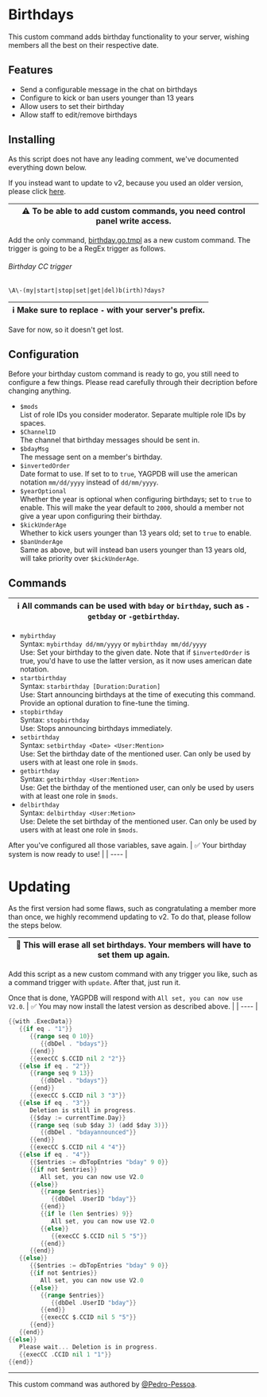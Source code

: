 # Birthdays
This custom command adds birthday functionality to your server, wishing members all the best on their respective date.

## Features
* Send a configurable message in the chat on birthdays
* Configure to kick or ban users younger than 13 years
* Allow users to set their birthday 
* Allow staff to edit/remove birthdays

## Installing
As this script does not have any leading comment, we've documented everything down below.

If you instead want to update to v2, because you used an older version, please click [here](#Updating).

| ⚠ To be able to add custom commands, you need control panel write access. |
| ---- |

Add the only command, [birthday.go.tmpl](birthday.go.tmpl) as a new custom command. The trigger is going to be a RegEx trigger as follows.

###### Birthday CC trigger
```
\A\-(my|start|stop|set|get|del)b(irth)?days?
```
| ℹ Make sure to replace `-` with your server's prefix. |
| ---- |

Save for now, so it doesn't get lost.

## Configuration
Before your birthday custom command is ready to go, you still need to configure a few things. Please read carefully through their decription before changing anything.

- `$mods`<br>
    List of role IDs you consider moderator. Separate multiple role IDs by spaces.
- `$ChannelID`<br>
    The channel that birthday messages should be sent in.
- `$bdayMsg`<br>
    The message sent on a member's birthday.
- `$invertedOrder`<br>
    Date format to use. If set to to `true`, YAGPDB will use the american notation `mm/dd/yyyy` instead of `dd/mm/yyyy`.
- `$yearOptional`<br>
    Whether the year is optional when configuring birthdays; set to `true` to enable. This will make the year default to `2000`, should a member not give a year upon configuring their birthday.
- `$kickUnderAge`<br>
    Whether to kick users younger than 13 years old; set to `true` to enable.
- `$banUnderAge`<br>
    Same as above, but will instead ban users younger than 13 years old, will take priority over `$kickUnderAge`.

## Commands
| ℹ All commands can be used with `bday` or `birthday`, such as `-getbday` or `-getbirthday`. |
| ---- |

- `mybirthday`<br>
    Syntax: `mybirthday dd/mm/yyyy` or `mybirthday mm/dd/yyyy`<br>
    Use: Set your birthday to the given date. Note that if `$invertedOrder` is true, you'd have to use the latter version, as it now uses american date notation.
- `startbirthday`<br>
    Syntax: `starbirthday [Duration:Duration]`<br>
    Use: Start announcing birthdays at the time of executing this command. Provide an optional duration to fine-tune the timing.
- `stopbirthday`<br>
    Syntax: `stopbirthday`<br>
    Use: Stops announcing birthdays immediately.
- `setbirthday`<br>
    Syntax: `setbirthday <Date> <User:Mention>`<br>
    Use: Set the birthday date of the mentioned user. Can only be used by users with at least one role in `$mods`.
- `getbirthday`<br>
    Syntax: `getbirthday <User:Mention>`<br>
    Use: Get the birthday of the mentioned user, can only be used by users with at least one role in `$mods`.
- `delbirthday`<br>
    Syntax: `delbirthday <User:Metion>`<br>
    Use: Delete the set birthday of the mentioned user. Can only be used by users with at least one role in `$mods`.

After you've configured all those variables, save again.
| ✅ Your birthday system is now ready to use! |
| ---- |

# Updating
As the first version had some flaws, such as congratulating a member more than once, we highly recommend updating to v2. To do that, please follow the steps below.

| 🛑 This will erase all set birthdays. Your members will have to set them up again. |
| ---- |

Add this script as a new custom command with any trigger you like, such as a command trigger with `update`. After that, just run it.

Once that is done, YAGPDB will respond with `All set, you can now use V2.0`.
| ✅ You may now install the latest version as described above. |
| ---- |

```go
{{with .ExecData}}
   {{if eq . "1"}}
      {{range seq 0 10}}
         {{dbDel . "bdays"}}
      {{end}}
      {{execCC $.CCID nil 2 "2"}}
   {{else if eq . "2"}}
      {{range seq 9 13}}
         {{dbDel . "bdays"}}
      {{end}}
      {{execCC $.CCID nil 3 "3"}}
   {{else if eq . "3"}}
      Deletion is still in progress.
      {{$day := currentTime.Day}}
      {{range seq (sub $day 3) (add $day 3)}}
         {{dbDel . "bdayannounced"}}
      {{end}}
      {{execCC $.CCID nil 4 "4"}}
   {{else if eq . "4"}}
      {{$entries := dbTopEntries "bday" 9 0}}
      {{if not $entries}}
         All set, you can now use V2.0
      {{else}}
         {{range $entries}}
            {{dbDel .UserID "bday"}}
         {{end}}
         {{if le (len $entries) 9}}
            All set, you can now use V2.0
         {{else}}
            {{execCC $.CCID nil 5 "5"}}
         {{end}}
      {{end}}
   {{else}}
      {{$entries := dbTopEntries "bday" 9 0}}
      {{if not $entries}}
         All set, you can now use V2.0
      {{else}}
         {{range $entries}}
            {{dbDel .UserID "bday"}}
         {{end}}
         {{execCC $.CCID nil 5 "5"}}
      {{end}}
   {{end}}
{{else}}
   Please wait... Deletion is in progress.
   {{execCC .CCID nil 1 "1"}}
{{end}}
```

---- 
This custom command was authored by [@Pedro-Pessoa](https://github.com/Pedro-Pessoa).
